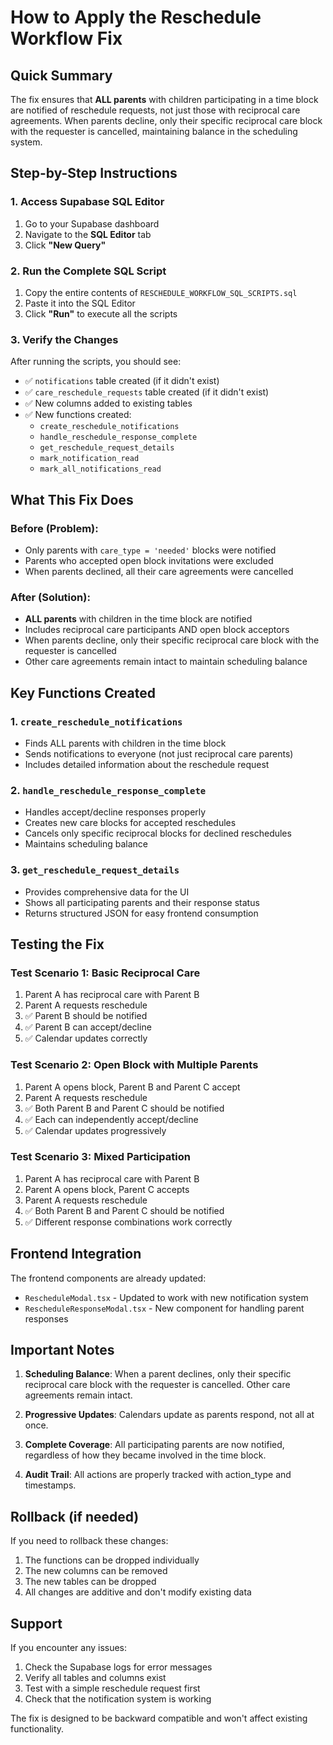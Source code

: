 # How to Apply the Reschedule Workflow Fix

## Quick Summary
The fix ensures that **ALL parents** with children participating in a time block are notified of reschedule requests, not just those with reciprocal care agreements. When parents decline, only their specific reciprocal care block with the requester is cancelled, maintaining balance in the scheduling system.

## Step-by-Step Instructions

### 1. Access Supabase SQL Editor
1. Go to your Supabase dashboard
2. Navigate to the **SQL Editor** tab
3. Click **"New Query"**

### 2. Run the Complete SQL Script
1. Copy the entire contents of `RESCHEDULE_WORKFLOW_SQL_SCRIPTS.sql`
2. Paste it into the SQL Editor
3. Click **"Run"** to execute all the scripts

### 3. Verify the Changes
After running the scripts, you should see:
- ✅ `notifications` table created (if it didn't exist)
- ✅ `care_reschedule_requests` table created (if it didn't exist)
- ✅ New columns added to existing tables
- ✅ New functions created:
  - `create_reschedule_notifications`
  - `handle_reschedule_response_complete`
  - `get_reschedule_request_details`
  - `mark_notification_read`
  - `mark_all_notifications_read`

## What This Fix Does

### Before (Problem):
- Only parents with `care_type = 'needed'` blocks were notified
- Parents who accepted open block invitations were excluded
- When parents declined, all their care agreements were cancelled

### After (Solution):
- **ALL parents** with children in the time block are notified
- Includes reciprocal care participants AND open block acceptors
- When parents decline, only their specific reciprocal care block with the requester is cancelled
- Other care agreements remain intact to maintain scheduling balance

## Key Functions Created

### 1. `create_reschedule_notifications`
- Finds ALL parents with children in the time block
- Sends notifications to everyone (not just reciprocal care parents)
- Includes detailed information about the reschedule request

### 2. `handle_reschedule_response_complete`
- Handles accept/decline responses properly
- Creates new care blocks for accepted reschedules
- Cancels only specific reciprocal blocks for declined reschedules
- Maintains scheduling balance

### 3. `get_reschedule_request_details`
- Provides comprehensive data for the UI
- Shows all participating parents and their response status
- Returns structured JSON for easy frontend consumption

## Testing the Fix

### Test Scenario 1: Basic Reciprocal Care
1. Parent A has reciprocal care with Parent B
2. Parent A requests reschedule
3. ✅ Parent B should be notified
4. ✅ Parent B can accept/decline
5. ✅ Calendar updates correctly

### Test Scenario 2: Open Block with Multiple Parents
1. Parent A opens block, Parent B and Parent C accept
2. Parent A requests reschedule
3. ✅ Both Parent B and Parent C should be notified
4. ✅ Each can independently accept/decline
5. ✅ Calendar updates progressively

### Test Scenario 3: Mixed Participation
1. Parent A has reciprocal care with Parent B
2. Parent A opens block, Parent C accepts
3. Parent A requests reschedule
4. ✅ Both Parent B and Parent C should be notified
5. ✅ Different response combinations work correctly

## Frontend Integration

The frontend components are already updated:
- `RescheduleModal.tsx` - Updated to work with new notification system
- `RescheduleResponseModal.tsx` - New component for handling parent responses

## Important Notes

1. **Scheduling Balance**: When a parent declines, only their specific reciprocal care block with the requester is cancelled. Other care agreements remain intact.

2. **Progressive Updates**: Calendars update as parents respond, not all at once.

3. **Complete Coverage**: All participating parents are now notified, regardless of how they became involved in the time block.

4. **Audit Trail**: All actions are properly tracked with action_type and timestamps.

## Rollback (if needed)

If you need to rollback these changes:
1. The functions can be dropped individually
2. The new columns can be removed
3. The new tables can be dropped
4. All changes are additive and don't modify existing data

## Support

If you encounter any issues:
1. Check the Supabase logs for error messages
2. Verify all tables and columns exist
3. Test with a simple reschedule request first
4. Check that the notification system is working

The fix is designed to be backward compatible and won't affect existing functionality.
